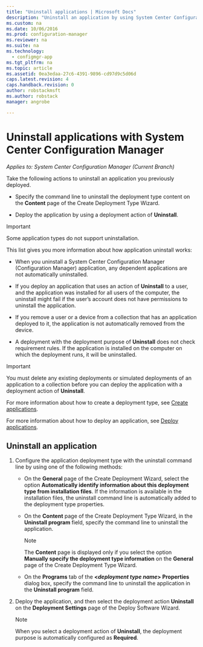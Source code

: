 ```yaml
---
title: "Uninstall applications | Microsoft Docs"
description: "Uninstall an application by using System Center Configuration Manager"
ms.custom: na
ms.date: 10/06/2016
ms.prod: configuration-manager
ms.reviewer: na
ms.suite: na
ms.technology:
  - configmgr-app
ms.tgt_pltfrm: na
ms.topic: article
ms.assetid: 0ea3edaa-27c6-4391-9896-cd97d9c5d06d
caps.latest.revision: 4
caps.handback.revision: 0
author: robstackmsft
ms.author: robstack
manager: angrobe

---
```

# Uninstall applications with System Center Configuration Manager

*Applies to: System Center Configuration Manager (Current Branch)*


Take the following actions to uninstall an application you previously deployed.

-   Specify the command line to uninstall the deployment type content on the **Content** page of the Create Deployment Type Wizard.  

-   Deploy the application by using a deployment action of **Uninstall**.  

> [!IMPORTANT]  
> Some application types do not support uninstallation.  

 This list gives you more information about how application uninstall works:  

-   When you uninstall a System Center Configuration Manager (Configuration Manager) application, any dependent applications are not automatically uninstalled.  

-   If you deploy an application that uses an action of **Uninstall** to a user, and the application was installed for all users of the computer, the uninstall might fail if the user’s account does not have permissions to uninstall the application.  

-   If you remove a user or a device from a collection that has an application deployed to it, the application is not automatically removed from the device.  

-   A deployment with the deployment purpose of **Uninstall** does not check requirement rules. If the application is installed on the computer on which the deployment runs, it will be uninstalled.  

> [!IMPORTANT]  
> You must delete any existing deployments or simulated deployments of an application to a collection before you can deploy the application with a deployment action of **Uninstall**.  

 For more information about how to create a deployment type, see [Create applications](../../apps/deploy-use/create-applications.md).  

 For more information about how to deploy an application, see [Deploy applications](../../apps/deploy-use/deploy-applications.md).  

## Uninstall an application  

1.  Configure the application deployment type with the uninstall command line by using one of the following methods:  

    -   On the **General** page of the Create Deployment Wizard, select the option **Automatically identify information about this deployment type from installation files**. If the information is available in the installation files, the uninstall command line is automatically added to the deployment type properties.  

    -   On the **Content** page of the Create Deployment Type Wizard, in the **Uninstall program** field, specify the command line to uninstall the application.  

        > [!NOTE]  
        >  The **Content** page is displayed only if you select the option **Manually specify the deployment type information** on the **General** page of the Create Deployment Type Wizard.  

    -   On the **Programs** tab of the **<*deployment type name*> Properties** dialog box, specify the command line to uninstall the application in the **Uninstall program** field.  

2.  Deploy the application, and then select the deployment action **Uninstall** on the **Deployment Settings** page of the Deploy Software Wizard.  

    > [!NOTE]  
    >  When you select a deployment action of **Uninstall**, the deployment purpose is automatically configured as **Required**.  

